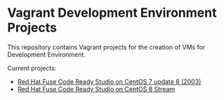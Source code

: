 # Vagrant Development Environment Projects 
This repository contains Vagrant projects for the creation of VMs for Development Environment.

Current projects:
+ [Red Hat Fuse Code Ready Studio on CentOS 7 update 8 (2003)](co78_rh_fuse/README.md)
+ [Red Hat Fuse Code Ready Studio on CentOS 8 Stream](co8_rh_fuse/README.md)

